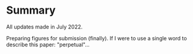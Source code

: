 Summary
===============================

All updates made in July 2022.

Preparing figures for submission (finally).
If I were to use a single word to describe this paper: "perpetual"...

